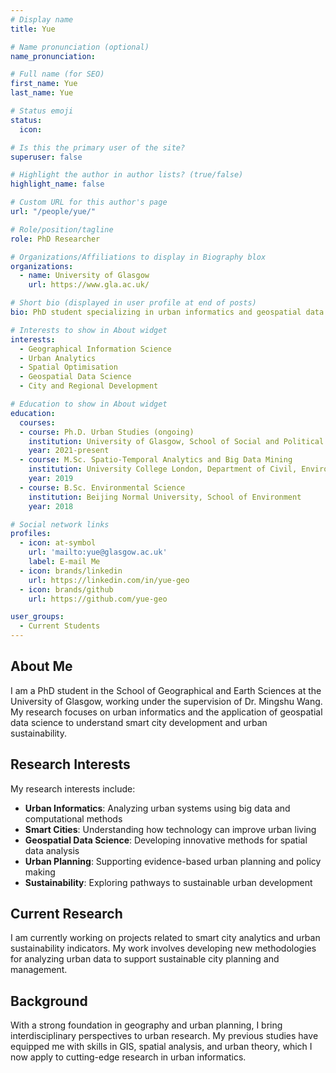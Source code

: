 ```yaml
---
# Display name
title: Yue

# Name pronunciation (optional)
name_pronunciation:

# Full name (for SEO)
first_name: Yue
last_name: Yue

# Status emoji
status:
  icon:

# Is this the primary user of the site?
superuser: false

# Highlight the author in author lists? (true/false)
highlight_name: false

# Custom URL for this author's page
url: "/people/yue/"

# Role/position/tagline
role: PhD Researcher

# Organizations/Affiliations to display in Biography blox
organizations:
  - name: University of Glasgow
    url: https://www.gla.ac.uk/

# Short bio (displayed in user profile at end of posts)
bio: PhD student specializing in urban informatics and geospatial data science.

# Interests to show in About widget
interests:
  - Geographical Information Science
  - Urban Analytics
  - Spatial Optimisation
  - Geospatial Data Science
  - City and Regional Development

# Education to show in About widget
education:
  courses:
  - course: Ph.D. Urban Studies (ongoing)
    institution: University of Glasgow, School of Social and Political Sciences
    year: 2021-present
  - course: M.Sc. Spatio-Temporal Analytics and Big Data Mining
    institution: University College London, Department of Civil, Environmental and Geomatic Engineering
    year: 2019
  - course: B.Sc. Environmental Science
    institution: Beijing Normal University, School of Environment
    year: 2018

# Social network links
profiles:
  - icon: at-symbol
    url: 'mailto:yue@glasgow.ac.uk'
    label: E-mail Me
  - icon: brands/linkedin
    url: https://linkedin.com/in/yue-geo
  - icon: brands/github
    url: https://github.com/yue-geo

user_groups:
  - Current Students
---
```


## About Me

I am a PhD student in the School of Geographical and Earth Sciences at the University of Glasgow, working under the supervision of Dr. Mingshu Wang. My research focuses on urban informatics and the application of geospatial data science to understand smart city development and urban sustainability.

## Research Interests

My research interests include:
- **Urban Informatics**: Analyzing urban systems using big data and computational methods
- **Smart Cities**: Understanding how technology can improve urban living
- **Geospatial Data Science**: Developing innovative methods for spatial data analysis
- **Urban Planning**: Supporting evidence-based urban planning and policy making
- **Sustainability**: Exploring pathways to sustainable urban development

## Current Research

I am currently working on projects related to smart city analytics and urban sustainability indicators. My work involves developing new methodologies for analyzing urban data to support sustainable city planning and management.

## Background

With a strong foundation in geography and urban planning, I bring interdisciplinary perspectives to urban research. My previous studies have equipped me with skills in GIS, spatial analysis, and urban theory, which I now apply to cutting-edge research in urban informatics.
